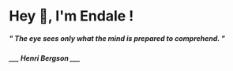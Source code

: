 <h1 title="head"> Hey 👋, I'm Endale !</h1>

**<h5><i>" The eye sees only what the mind is prepared to comprehend. "</i></h5>**

*<b>___ Henri Bergson ___</b>*
